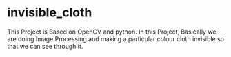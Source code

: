 # invisible_cloth
This Project is Based on OpenCV and python. In this Project, Basically we are doing Image Processing and making a particular colour cloth invisible so that we can see through it.
